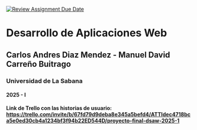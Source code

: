 [![Review Assignment Due Date](https://classroom.github.com/assets/deadline-readme-button-22041afd0340ce965d47ae6ef1cefeee28c7c493a6346c4f15d667ab976d596c.svg)](https://classroom.github.com/a/OOWQvR9F)
# Desarrollo de Aplicaciones Web
## Carlos Andres Diaz Mendez - Manuel David Carreño Buitrago
### Universidad de La Sabana
#### 2025 - I


**Link de Trello con las historias de usuario:**
**https://trello.com/invite/b/67fd79d9deba8e345a5befd4/ATTIdec4718bca5e0ed30cb4a1234bf3f94b22ED544D/proyecto-final-dsaw-2025-1**
